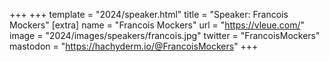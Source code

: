 +++
+++
template = "2024/speaker.html"
title = "Speaker: Francois Mockers"
[extra]
  name = "Francois Mockers"
  url = "https://vleue.com/"
  image = "2024/images/speakers/francois.jpg"
  twitter = "FrancoisMockers"
  mastodon = "https://hachyderm.io/@FrancoisMockers"
+++
